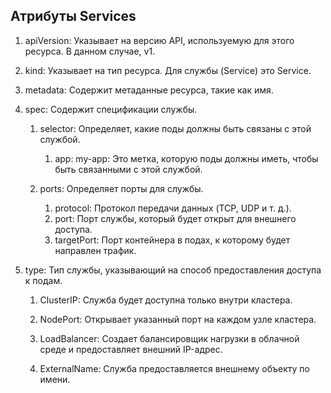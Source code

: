 ## Атрибуты Services

1. apiVersion: Указывает на версию API, используемую для этого ресурса. В данном случае, v1.

2. kind: Указывает на тип ресурса. Для службы (Service) это Service.

3. metadata: Содержит метаданные ресурса, такие как имя.

4. spec: Содержит спецификации службы.

    1. selector: Определяет, какие поды должны быть связаны с этой службой.
        1. app: my-app: Это метка, которую поды должны иметь, чтобы быть связанными с этой службой.
    
    3. ports: Определяет порты для службы.
        1. protocol: Протокол передачи данных (TCP, UDP и т. д.).
        2. port: Порт службы, который будет открыт для внешнего доступа.
        3. targetPort: Порт контейнера в подах, к которому будет направлен трафик.

11. type: Тип службы, указывающий на способ предоставления доступа к подам.

    1. ClusterIP: Служба будет доступна только внутри кластера.

    2. NodePort: Открывает указанный порт на каждом узле кластера.

    3. LoadBalancer: Создает балансировщик нагрузки в облачной среде и предоставляет внешний IP-адрес.

    4. ExternalName: Служба предоставляется внешнему объекту по имени.